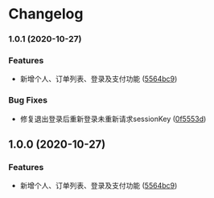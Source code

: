 # Changelog
### 1.0.1 (2020-10-27)


### Features

* 新增个人、订单列表、登录及支付功能 ([5564bc9](https://git.zhangchuwang.cn///commit/5564bc90f509322815d7c0b59ab7f8da256f3756))


### Bug Fixes

* 修复退出登录后重新登录未重新请求sessionKey ([0f5553d](https://git.zhangchuwang.cn///commit/0f5553d20c0710da0a7399707b36f4bae6fa922a))

## 1.0.0 (2020-10-27)


### Features

* 新增个人、订单列表、登录及支付功能 ([5564bc9](https://git.zhangchuwang.cn///commit/5564bc90f509322815d7c0b59ab7f8da256f3756))
